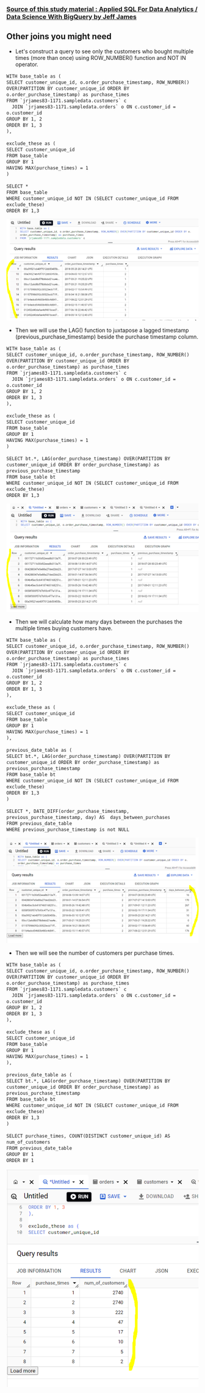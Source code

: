 ### [Source of this study material : Applied SQL For Data Analytics / Data Science With BigQuery by Jeff James](https://www.udemy.com/course/applied-sql-for-data-analytics-data-science-with-bigquery/)


## Other joins you might need

- Let's construct a query to see only the customers who bought multiple times (more than once) using ROW_NUMBER() function and NOT IN operator.


```
WITH base_table as (
SELECT customer_unique_id, o.order_purchase_timestamp, ROW_NUMBER() OVER(PARTITION BY customer_unique_id ORDER BY o.order_purchase_timestamp) as purchase_times
FROM `jrjames83-1171.sampledata.customers` c
  JOIN `jrjames83-1171.sampledata.orders` o ON c.customer_id = o.customer_id
GROUP BY 1, 2
ORDER BY 1, 3
),

exclude_these as (
SELECT customer_unique_id
FROM base_table
GROUP BY 1
HAVING MAX(purchase_times) = 1
)

SELECT *
FROM base_table
WHERE customer_unique_id NOT IN (SELECT customer_unique_id FROM exclude_these)
ORDER BY 1,3
```


![window-function](/pictures/BigQuery/other_joins/window-function.PNG "window function")



- Then we will use the LAG() function to juxtapose a lagged timestamp (previous_purchase_timestamp) beside the purchase timestamp column. 


```
WITH base_table as (
SELECT customer_unique_id, o.order_purchase_timestamp, ROW_NUMBER() OVER(PARTITION BY customer_unique_id ORDER BY o.order_purchase_timestamp) as purchase_times
FROM `jrjames83-1171.sampledata.customers` c
  JOIN `jrjames83-1171.sampledata.orders` o ON c.customer_id = o.customer_id
GROUP BY 1, 2
ORDER BY 1, 3
),

exclude_these as (
SELECT customer_unique_id
FROM base_table
GROUP BY 1
HAVING MAX(purchase_times) = 1
)

SELECT bt.*, LAG(order_purchase_timestamp) OVER(PARTITION BY customer_unique_id ORDER BY order_purchase_timestamp) as previous_purchase_timestamp
FROM base_table bt
WHERE customer_unique_id NOT IN (SELECT customer_unique_id FROM exclude_these)
ORDER BY 1,3
```


![lagged-timestamp](/pictures/BigQuery/other_joins/lagged-timestamp.PNG "lagged timestamp")


- Then we will calculate how many days between the purchases the multiple times buying customers have.


```
WITH base_table as (
SELECT customer_unique_id, o.order_purchase_timestamp, ROW_NUMBER() OVER(PARTITION BY customer_unique_id ORDER BY o.order_purchase_timestamp) as purchase_times
FROM `jrjames83-1171.sampledata.customers` c
  JOIN `jrjames83-1171.sampledata.orders` o ON c.customer_id = o.customer_id
GROUP BY 1, 2
ORDER BY 1, 3
),

exclude_these as (
SELECT customer_unique_id
FROM base_table
GROUP BY 1
HAVING MAX(purchase_times) = 1
),

previous_date_table as (
SELECT bt.*, LAG(order_purchase_timestamp) OVER(PARTITION BY customer_unique_id ORDER BY order_purchase_timestamp) as previous_purchase_timestamp
FROM base_table bt
WHERE customer_unique_id NOT IN (SELECT customer_unique_id FROM exclude_these)
ORDER BY 1,3
)

SELECT *, DATE_DIFF(order_purchase_timestamp, previous_purchase_timestamp, day) AS  days_between_purchases
FROM previous_date_table
WHERE previous_purchase_timestamp is not NULL
```


![days-between-purchases](/pictures/BigQuery/other_joins/days_between_purchases.PNG "days between purchases")



- Then we will see the number of customers per purchase times. 


```
WITH base_table as (
SELECT customer_unique_id, o.order_purchase_timestamp, ROW_NUMBER() OVER(PARTITION BY customer_unique_id ORDER BY o.order_purchase_timestamp) as purchase_times
FROM `jrjames83-1171.sampledata.customers` c
  JOIN `jrjames83-1171.sampledata.orders` o ON c.customer_id = o.customer_id
GROUP BY 1, 2
ORDER BY 1, 3
),

exclude_these as (
SELECT customer_unique_id
FROM base_table
GROUP BY 1
HAVING MAX(purchase_times) = 1
),

previous_date_table as (
SELECT bt.*, LAG(order_purchase_timestamp) OVER(PARTITION BY customer_unique_id ORDER BY order_purchase_timestamp) as previous_purchase_timestamp
FROM base_table bt
WHERE customer_unique_id NOT IN (SELECT customer_unique_id FROM exclude_these)
ORDER BY 1,3
)

SELECT purchase_times, COUNT(DISTINCT customer_unique_id) AS num_of_customers
FROM previous_date_table
GROUP BY 1
ORDER BY 1
```


![num-of-customers](/pictures/BigQuery/other_joins/num-of-customers.PNG "num of customers")





